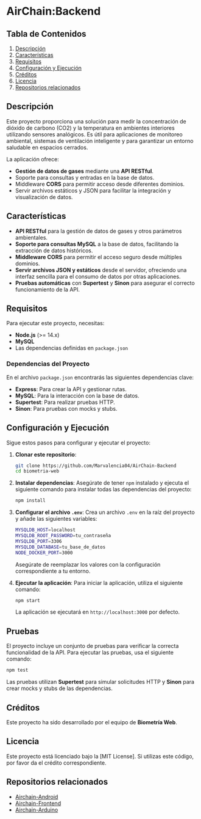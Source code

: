 
# AirChain:Backend

## Tabla de Contenidos

1. [Descripción](#descripción)
2. [Características](#características)
3. [Requisitos](#requisitos)
4. [Configuración y Ejecución](#configuración-y-ejecución)
5. [Créditos](#créditos)
6. [Licencia](#licencia)
7. [Repositorios relacionados](#repositorios)

## Descripción

Este proyecto proporciona una solución para medir la concentración de dióxido de carbono (CO2) y la temperatura en ambientes interiores utilizando sensores analógicos. Es útil para aplicaciones de monitoreo ambiental, sistemas de ventilación inteligente y para garantizar un entorno saludable en espacios cerrados.

La aplicación ofrece:
- **Gestión de datos de gases** mediante una **API RESTful**.
- Soporte para consultas y entradas en la base de datos.
- Middleware **CORS** para permitir acceso desde diferentes dominios.
- Servir archivos estáticos y JSON para facilitar la integración y visualización de datos.

## Características

- **API RESTful** para la gestión de datos de gases y otros parámetros ambientales.
- **Soporte para consultas MySQL** a la base de datos, facilitando la extracción de datos históricos.
- **Middleware CORS** para permitir el acceso seguro desde múltiples dominios.
- **Servir archivos JSON y estáticos** desde el servidor, ofreciendo una interfaz sencilla para el consumo de datos por otras aplicaciones.
- **Pruebas automáticas** con **Supertest** y **Sinon** para asegurar el correcto funcionamiento de la API.

## Requisitos

Para ejecutar este proyecto, necesitas:
- **Node.js** (>= 14.x)
- **MySQL**
- Las dependencias definidas en `package.json`

### Dependencias del Proyecto

En el archivo `package.json` encontrarás las siguientes dependencias clave:
- **Express**: Para crear la API y gestionar rutas.
- **MySQL**: Para la interacción con la base de datos.
- **Supertest**: Para realizar pruebas HTTP.
- **Sinon**: Para pruebas con mocks y stubs.


## Configuración y Ejecución

Sigue estos pasos para configurar y ejecutar el proyecto:

1. **Clonar este repositorio**:
   ```bash
   git clone https://github.com/Marvalencia04/AirChain-Backend
   cd biometria-web
   ```

2. **Instalar dependencias**:
   Asegúrate de tener `npm` instalado y ejecuta el siguiente comando para instalar todas las dependencias del proyecto:
   ```bash
   npm install
   ```

3. **Configurar el archivo `.env`**:
   Crea un archivo `.env` en la raíz del proyecto y añade las siguientes variables:

   ```bash
   MYSQLDB_HOST=localhost
   MYSQLDB_ROOT_PASSWORD=tu_contraseña
   MYSQLDB_PORT=3306
   MYSQLDB_DATABASE=tu_base_de_datos
   NODE_DOCKER_PORT=3000
   ```

   Asegúrate de reemplazar los valores con la configuración correspondiente a tu entorno.

4. **Ejecutar la aplicación**:
   Para iniciar la aplicación, utiliza el siguiente comando:
   ```bash
   npm start
   ```

   La aplicación se ejecutará en `http://localhost:3000` por defecto.

## Pruebas

El proyecto incluye un conjunto de pruebas para verificar la correcta funcionalidad de la API. Para ejecutar las pruebas, usa el siguiente comando:

```bash
npm test
```

Las pruebas utilizan **Supertest** para simular solicitudes HTTP y **Sinon** para crear mocks y stubs de las dependencias.

## Créditos

Este proyecto ha sido desarrollado por el equipo de **Biometría Web**.

## Licencia

Este proyecto está licenciado bajo la [MIT License]. Si utilizas este código, por favor da el crédito correspondiente.

## Repositorios relacionados
- [Airchain-Android](https://github.com/)
- [Airchain-Frontend](https://github.com/)
- [Airchain-Arduino](https://github.com/)

